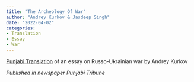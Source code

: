 ```yaml
---
title: "The Archeology Of War"
author: "Andrey Kurkov & Jasdeep Singh"
date: "2022-04-02"
categories:
- Translation
- Essay
- War
---
```

[Punjabi Translation](/pa/writing/kurkov-war) of an essay on Russo-Ukrainian war by Andrey Kurkov

*Published in newspaper Punjabi Tribune*
